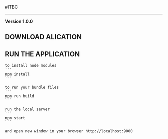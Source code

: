 #ІТВС
***

**Version 1.0.0**

## DOWNLOAD ALICATION

## RUN THE APPLICATION

	to install node modules
	```
	npm install
	```

	to run your bundle files
	```
	npm run build
	```

	run the local server 
	```
	npm start
	```

	and open new window in your browser http://localhost:9000